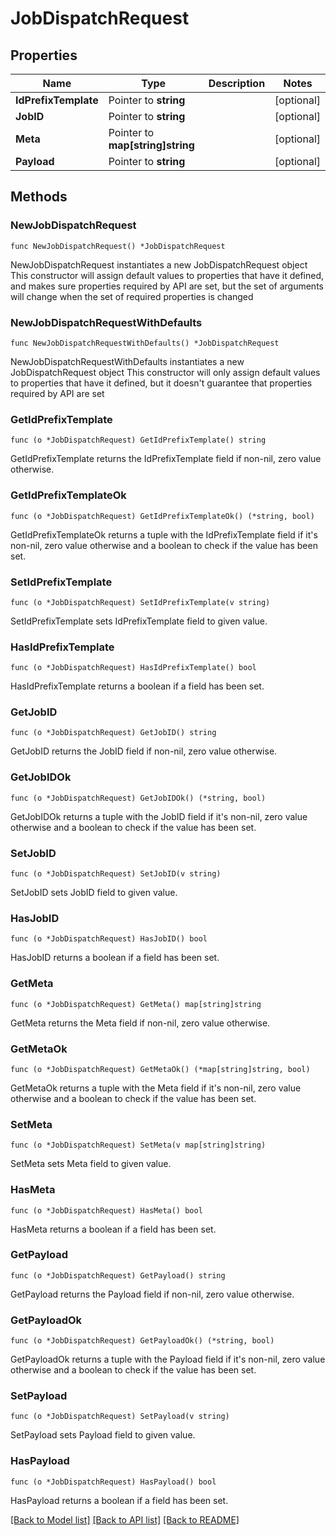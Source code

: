 # JobDispatchRequest

## Properties

Name | Type | Description | Notes
------------ | ------------- | ------------- | -------------
**IdPrefixTemplate** | Pointer to **string** |  | [optional] 
**JobID** | Pointer to **string** |  | [optional] 
**Meta** | Pointer to **map[string]string** |  | [optional] 
**Payload** | Pointer to **string** |  | [optional] 

## Methods

### NewJobDispatchRequest

`func NewJobDispatchRequest() *JobDispatchRequest`

NewJobDispatchRequest instantiates a new JobDispatchRequest object
This constructor will assign default values to properties that have it defined,
and makes sure properties required by API are set, but the set of arguments
will change when the set of required properties is changed

### NewJobDispatchRequestWithDefaults

`func NewJobDispatchRequestWithDefaults() *JobDispatchRequest`

NewJobDispatchRequestWithDefaults instantiates a new JobDispatchRequest object
This constructor will only assign default values to properties that have it defined,
but it doesn't guarantee that properties required by API are set

### GetIdPrefixTemplate

`func (o *JobDispatchRequest) GetIdPrefixTemplate() string`

GetIdPrefixTemplate returns the IdPrefixTemplate field if non-nil, zero value otherwise.

### GetIdPrefixTemplateOk

`func (o *JobDispatchRequest) GetIdPrefixTemplateOk() (*string, bool)`

GetIdPrefixTemplateOk returns a tuple with the IdPrefixTemplate field if it's non-nil, zero value otherwise
and a boolean to check if the value has been set.

### SetIdPrefixTemplate

`func (o *JobDispatchRequest) SetIdPrefixTemplate(v string)`

SetIdPrefixTemplate sets IdPrefixTemplate field to given value.

### HasIdPrefixTemplate

`func (o *JobDispatchRequest) HasIdPrefixTemplate() bool`

HasIdPrefixTemplate returns a boolean if a field has been set.

### GetJobID

`func (o *JobDispatchRequest) GetJobID() string`

GetJobID returns the JobID field if non-nil, zero value otherwise.

### GetJobIDOk

`func (o *JobDispatchRequest) GetJobIDOk() (*string, bool)`

GetJobIDOk returns a tuple with the JobID field if it's non-nil, zero value otherwise
and a boolean to check if the value has been set.

### SetJobID

`func (o *JobDispatchRequest) SetJobID(v string)`

SetJobID sets JobID field to given value.

### HasJobID

`func (o *JobDispatchRequest) HasJobID() bool`

HasJobID returns a boolean if a field has been set.

### GetMeta

`func (o *JobDispatchRequest) GetMeta() map[string]string`

GetMeta returns the Meta field if non-nil, zero value otherwise.

### GetMetaOk

`func (o *JobDispatchRequest) GetMetaOk() (*map[string]string, bool)`

GetMetaOk returns a tuple with the Meta field if it's non-nil, zero value otherwise
and a boolean to check if the value has been set.

### SetMeta

`func (o *JobDispatchRequest) SetMeta(v map[string]string)`

SetMeta sets Meta field to given value.

### HasMeta

`func (o *JobDispatchRequest) HasMeta() bool`

HasMeta returns a boolean if a field has been set.

### GetPayload

`func (o *JobDispatchRequest) GetPayload() string`

GetPayload returns the Payload field if non-nil, zero value otherwise.

### GetPayloadOk

`func (o *JobDispatchRequest) GetPayloadOk() (*string, bool)`

GetPayloadOk returns a tuple with the Payload field if it's non-nil, zero value otherwise
and a boolean to check if the value has been set.

### SetPayload

`func (o *JobDispatchRequest) SetPayload(v string)`

SetPayload sets Payload field to given value.

### HasPayload

`func (o *JobDispatchRequest) HasPayload() bool`

HasPayload returns a boolean if a field has been set.


[[Back to Model list]](../README.md#documentation-for-models) [[Back to API list]](../README.md#documentation-for-api-endpoints) [[Back to README]](../README.md)


